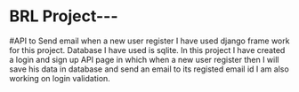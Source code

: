 # BRL Project---
#API to Send email when a new user register
I have used django frame work for this project.
Database I have used is sqlite.
In this project I have created a login and sign up API page in which when a new user register then I will save his data in database and send an email to its registed email id
I am also working on login validation.

